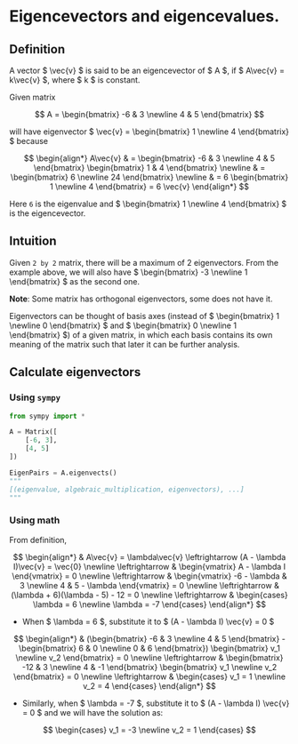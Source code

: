 # Eigencevectors and eigencevalues.

## Definition

A vector $ \vec{v} $ is said to be an eigencevector of $ A $, if $ A\vec{v} = k\vec{v} $, where $ k $ is constant.

Given matrix

$$
A = \begin{bmatrix}
-6 & 3 \newline
4 & 5
\end{bmatrix}
$$

will have eigenvector $ \vec{v} = \begin{bmatrix} 1 \newline 4 \end{bmatrix} $ because

$$ 
\begin{align*}
A\vec{v} & = \begin{bmatrix} -6 & 3 \newline 4 & 5 \end{bmatrix} \begin{bmatrix} 1 & 4 \end{bmatrix} \newline
         & = \begin{bmatrix} 6 \newline 24 \end{bmatrix} \newline
         & = 6 \begin{bmatrix} 1 \newline 4 \end{bmatrix} = 6 \vec{v}
\end{align*}
$$

Here `6` is the eigenvalue and $ \begin{bmatrix} 1 \newline 4 \end{bmatrix} $ is the eigencevector.

## Intuition

Given `2 by 2` matrix, there will be a maximum of 2 eigenvectors. From the example above, we will also have $ \begin{bmatrix} -3 \newline  1 \end{bmatrix} $ as the second one.

**Note**: Some matrix has orthogonal eigenvectors, some does not have it. 

Eigenvectors can be thought of basis axes (instead of $ \begin{bmatrix} 1 \newline 0 \end{bmatrix} $ and $ \begin{bmatrix} 0 \newline 1 \end{bmatrix} $) of a given matrix, in which each basis contains its own meaning of  the matrix such that later it can be further analysis.

## Calculate eigenvectors

### Using `sympy`

```python
from sympy import *

A = Matrix([
    [-6, 3],
    [4, 5]
])

EigenPairs = A.eigenvects()
"""
[(eigenvalue, algebraic_multiplication, eigenvectors), ...]
"""
```

### Using math

From definition,

$$
\begin{align*}
& A\vec{v} = \lambda\vec{v} \leftrightarrow (A - \lambda I)\vec{v} = \vec{0} \newline
\leftrightarrow & \begin{vmatrix} A - \lambda I \end{vmatrix} = 0 \newline
\leftrightarrow & \begin{vmatrix} -6 - \lambda & 3 \newline 4 & 5 - \lambda \end{vmatrix} = 0 \newline
\leftrightarrow & (\lambda + 6)(\lambda - 5) - 12 = 0 \newline
\leftrightarrow & \begin{cases} \lambda = 6 \newline \lambda = -7 \end{cases}
\end{align*}
$$

- When $ \lambda = 6 $, substitute it to $ (A - \lambda I) \vec{v} = 0  $
  
$$
\begin{align*}
& (\begin{bmatrix} 
-6 & 3 \newline 4 & 5
\end{bmatrix} - \begin{bmatrix} 6 & 0 \newline 0 & 6 \end{bmatrix}) \begin{bmatrix} v_1 \newline v_2 \end{bmatrix} = 0 \newline
\leftrightarrow & \begin{bmatrix} -12 & 3 \newline 4 & -1 \end{bmatrix}  \begin{bmatrix} v_1 \newline v_2 \end{bmatrix} = 0 \newline
\leftrightarrow & \begin{cases} v_1 = 1 \newline v_2 = 4 \end{cases}
\end{align*}
$$

- Similarly, when $ \lambda = -7 $, substitute it to $ (A - \lambda I) \vec{v} = 0  $ and we will have the solution as:

$$
\begin{cases}
v_1 = -3 \newline
v_2 = 1
\end{cases}
$$